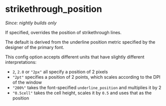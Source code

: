 # strikethrough_position

*Since: nightly builds only*

If specified, overrides the position of strikethrough lines.

The default is derived from the underline position metric specified by the designer
of the primary font.

This config option accepts different units that have slightly different interpretations:

* `2`, `2.0` or `"2px"` all specify a position of 2 pixels
* `"2pt"` specifies a position of 2 points, which scales according to the DPI of the window
* `"200%"` takes the font-specified `underline_position` and multiplies it by 2
* `"0.5cell"` takes the cell height, scales it by `0.5` and uses that as the position

